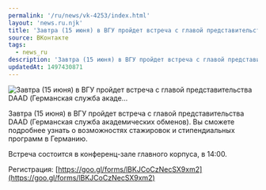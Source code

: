 ```yaml
---
permalink: '/ru/news/vk-4253/index.html'
layout: 'news.ru.njk'
title: 'Завтра (15 июня) в ВГУ пройдет встреча с главой представительства DAAD (Германская служба акаде'
source: ВКонтакте
tags:
  - news_ru
description: 'Завтра (15 июня) в ВГУ пройдет встреча с главой представительства DAAD (Германская служба акаде…'
updatedAt: 1497430871
---
```

![Завтра (15 июня) в ВГУ пройдет встреча с главой представительства DAAD (Германская служба акаде…](https://sun9-37.userapi.com/impf/c837627/v837627481/48f78/o1KcmvoJ3as.jpg?size=1280x674&quality=96&sign=a35d766e80782ee76d8acc518e6eb98f&c_uniq_tag=LEXnqlxALJAZmcoGlgVWIM79ffk2gUZYZ6jkNT6Grxc&type=album)

Завтра (15 июня) в ВГУ пройдет встреча с главой представительства DAAD (Германская служба академических обменов). Вы сможете подробнее узнать о возможностях стажировок и стипендиальных программ в Германию.

Встреча состоится в конференц-зале главного корпуса, в 14:00.

Регистрация: [https://goo.gl/forms/lBKJCoCzNecSX9xm2](https://goo.gl/forms/lBKJCoCzNecSX9xm2)
